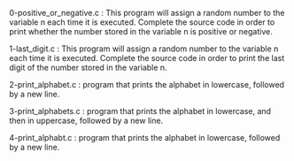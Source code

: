 0-positive_or_negative.c : This program will assign a random number to the variable n each time it is executed. Complete the source code in order to print whether the number stored in the variable n is positive or negative.

1-last_digit.c : This program will assign a random number to the variable n each time it is executed. Complete the source code in order to print the last digit of the number stored in the variable n.

2-print_alphabet.c : program that prints the alphabet in lowercase, followed by a new line.

3-print_alphabets.c : program that prints the alphabet in lowercase, and then in uppercase, followed by a new line.

4-print_alphabt.c : program that prints the alphabet in lowercase, followed by a new line.